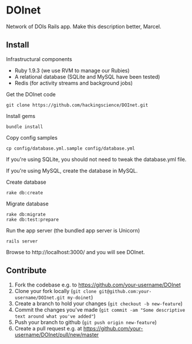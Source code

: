 DOInet
======

Network of DOIs Rails app.  Make this description better, Marcel.

## Install

Infrastructural components

 * Ruby 1.9.3 (we use RVM to manage our Rubies)
 * A relational database (SQLite and MySQL have been tested)
 * Redis (for activity streams and background jobs)

Get the DOInet code

    git clone https://github.com/hackingscience/DOInet.git

Install gems

    bundle install

Copy config samples

    cp config/database.yml.sample config/database.yml

If you're using SQLite, you should not need to tweak the database.yml file.

If you're using MySQL, create the database in MySQL.

Create database

    rake db:create

Migrate database

    rake db:migrate
    rake db:test:prepare

Run the app server (the bundled app server is Unicorn)

    rails server

Browse to http://localhost:3000/ and you will see DOInet.

## Contribute

1. Fork the codebase e.g. to https://github.com/your-username/DOInet
1. Clone your fork locally (`git clone
git@github.com:your-username/DOInet.git my-doinet`)
1. Create a branch to hold your changes (`git checkout -b new-feature`)
1. Commit the changes you've made (`git commit -am "Some descriptive text around
what you've added"`)
1. Push your branch to github (`git push origin new-feature`)
1. Create a pull request e.g. at https://github.com/your-username/DOInet/pull/new/master
